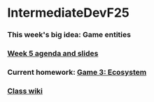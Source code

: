 # IntermediateDevF25

### This week's big idea: Game entities
### [Week 5 agenda and slides](https://github.com/krpopp/IntermediateDevF25/wiki/Week-5)

### Current homework: [Game 3: Ecosystem](https://github.com/krpopp/IntermediateDevF25/wiki/Game-3:-Ecosystem)

### [Class wiki](https://github.com/krpopp/IntermediateDevF25/wiki)
